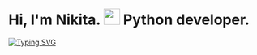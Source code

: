 <h1>Hi, I'm Nikita.</a> 
<img src="https://github.com/blackcater/blackcater/raw/main/images/Hi.gif" height="32"/> Python developer.</h1>

<a href="https://git.io/typing-svg"><img src="https://readme-typing-svg.herokuapp.com?font=Fira+Code&size=14&duration=1000&pause=500&color=1B1EF7&multiline=true&repeat=false&width=730&height=90&lines=Languages+and+Tools%3A+Python%2C+Django%2C+Django+Rest+Framework+(DRF)%2C+PostgreSQL%2C+SQLite3%2C+;SQL%2C+REST+API%2C+JSON%2C+OAuth+2.0%2C+JWT%2BDjoser%2C+GIT%2C+Notion%2C+DRF+Spectacular%2C+;Client+API+%D0%B2+Telegram%2C+HTML%2C+CSS%2C+Bootstrap%2C+Unittest%2C+Pythonanywhere%2C+Docker%2C+;Yandex.Cloud%2C+Nginx%2C+Pytest." alt="Typing SVG" /></a>
